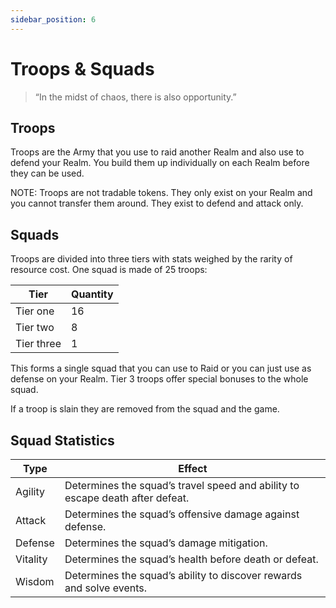```yaml
---
sidebar_position: 6
---
```


# Troops & Squads

> “In the midst of chaos, there is also opportunity.”

## Troops

Troops are the Army that you use to raid another Realm and also use to defend your Realm. You build them up individually on each Realm before they can be used. 

NOTE: Troops are not tradable tokens. They only exist on your Realm and you cannot transfer them around. They exist to defend and attack only.

## Squads

Troops are divided into three tiers with stats weighed by the rarity of resource cost. One squad is made of 25 troops:

| Tier | Quantity |
| ----------- | ----------- |
| Tier one | 16 |
| Tier two | 8 |
| Tier three | 1 |

This forms a single squad that you can use to Raid or you can just use as defense on your Realm. Tier 3 troops offer special bonuses to the whole squad.

If a troop is slain they are removed from the squad and the game.

## Squad Statistics

| Type | Effect |
| ----------- | ----------- |
| Agility | Determines the squad’s travel speed and ability to escape death after defeat. |
| Attack | Determines the squad’s offensive damage against defense. |
| Defense | Determines the squad’s damage mitigation. |
| Vitality | Determines the squad’s health before death or defeat. |
| Wisdom | Determines the squad’s ability to discover rewards and solve events. |